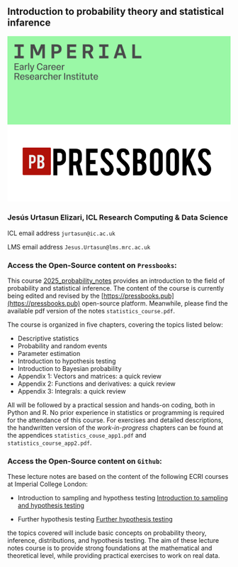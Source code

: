 ## Introduction to probability theory and statistical infarence

<img src="/src/readme_figures/imperial_ecri.png" width = 600>
<img src="/src/readme_figures/pressbooks_logo.png" width = 600>

### Jesús Urtasun Elizari, ICL Research Computing & Data Science

ICL email address `jurtasun@ic.ac.uk`

LMS email address `Jesus.Urtasun@lms.mrc.ac.uk`

### Access the Open-Source content on `Pressbooks`:

This course [2025_probability_notes](https://github.com/jurtasun/2025_probability_notes) provides an introduction to the field of probability and statistical inference. The content of the course is currently being edited and revised by the [https://pressbooks.pub](https://pressbooks.pub) open-source platform. Meanwhile, please find the available pdf version of the notes `statistics_course.pdf`.

The course is organized in five chapters, covering the topics listed below:

- Descriptive statistics
- Probability and random events
- Parameter estimation
- Introduction to hypothesis testing
- Introduction to Bayesian probability
- Appendix 1: Vectors and matrices: a quick review 
- Appendix 2: Functions and derivatives: a quick review 
- Appendix 3: Integrals: a quick review 

All will be followed by a practical session and hands-on coding, both in Python and R. No prior experience in statistics or programming is required for the attendance of this course. For exercises and detailed descriptions, the handwritten version of the *work-in-progress* chapters can be found at the appendices `statistics_couse_app1.pdf` and `statistics_course_app2.pdf`.

### Access the Open-Source content on `Github`:

These lecture notes are based on the content of the following ECRI courses at Imperial College London:

- Introduction to sampling and hypothess testing
[Introduction to sampling and hypothesis testing](https://www.imperial.ac.uk/early-career-researcher-institute/learning-and-development/courses-by-programme/research-computing-and-data-science/sampling-hypothesis-testing/)

- Further hypothesis testing
[Further hypothesis testing](https://www.imperial.ac.uk/early-career-researcher-institute/learning-and-development/courses-by-programme/research-computing-and-data-science/further-hypothesis-testing/)

the topics covered will include basic concepts on probability theory, inference, distributions, and hypothesis testing. 
The aim of these lecture notes course is to provide strong foundations at the mathematical and theoretical level, while providing practical exercises to work on real data.
